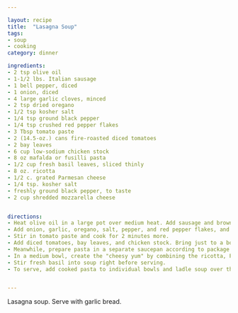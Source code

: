 ```yaml
---

layout: recipe
title:  "Lasagna Soup"
tags: 
- soup
- cooking
category: dinner

ingredients:
- 2 tsp olive oil
- 1-1/2 lbs. Italian sausage
- 1 bell pepper, diced
- 1 onion, diced
- 4 large garlic cloves, minced
- 2 tsp dried oregano
- 1/2 tsp kosher salt
- 1/4 tsp ground black pepper
- 1/4 tsp crushed red pepper flakes
- 3 Tbsp tomato paste
- 2 (14.5-oz.) cans fire-roasted diced tomatoes
- 2 bay leaves
- 6 cup low-sodium chicken stock
- 8 oz mafalda or fusilli pasta
- 1/2 cup fresh basil leaves, sliced thinly
- 8 oz. ricotta
- 1/2 c. grated Parmesan cheese
- 1/4 tsp. kosher salt
- freshly ground black pepper, to taste
- 2 cup shredded mozzarella cheese


directions:
- Heat olive oil in a large pot over medium heat. Add sausage and brown for 3 minutes, breaking it up into bite-size pieces with a wooden spoon.
- Add onion, garlic, oregano, salt, pepper, and red pepper flakes, and cook until onion is softened and sausage is browned, about 7 more minutes.
- Stir in tomato paste and cook for 2 minutes more.
- Add diced tomatoes, bay leaves, and chicken stock. Bring just to a boil, then reduce heat and simmer for 15 minutes.
- Meanwhile, prepare pasta in a separate saucepan according to package directions, to el dente. Do not over cook. Drain.
- In a medium bowl, create the "cheesy yum" by combining the ricotta, Parmesan, salt, and pepper. Set aside.
- Stir fresh basil into soup right before serving.
- To serve, add cooked pasta to individual bowls and ladle soup over the top. Serve with dollops of cheesy yum and additional shredded mozzarella.


---
```


Lasagna soup. Serve with garlic bread.